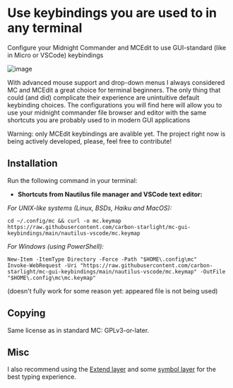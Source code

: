 # Use keybindings you are used to in any terminal
 Configure your Midnight Commander and MCEdit to use GUI-standard (like in Micro or VSCode) keybindings

![image](https://github.com/user-attachments/assets/610fa755-ee14-48cc-96c3-8590eec524ee)

With advanced mouse support and drop-down menus I always considered MC and MCEdit a great choice for terminal beginners. The only thing that could (and did) complicate their experience
 are unintuitive default keybinding choices. The configurations you will find here will allow you to use your midnight commander file browser and editor with the same shortcuts 
 you are probably used to in modern GUI applications

Warning: only MCEdit keybindings are avalible yet. The project right now is being actively developed, please, feel free to contribute!

## Installation


Run the following command in your terminal:

* **Shortcuts from Nautilus file manager and VSCode text editor:**

_For UNIX-like systems (Linux, BSDs, Haiku and MacOS):_

```
cd ~/.config/mc && curl -o mc.keymap https://raw.githubusercontent.com/carbon-starlight/mc-gui-keybindings/main/nautilus-vscode/mc.keymap
```
_For Windows (using PowerShell):_

```
New-Item -ItemType Directory -Force -Path "$HOME\.config\mc"
Invoke-WebRequest -Uri "https://raw.githubusercontent.com/carbon-starlight/mc-gui-keybindings/main/nautilus-vscode/mc.keymap" -OutFile "$HOME\.config\mc\mc.keymap"
```
(doesn't fully work for some reason yet: appeared file is not being used) 

## Copying

Same license as in standard MC: GPLv3-or-later.

## Misc

I also recommend using the [Extend layer](https://dreymar.colemak.org/layers-extend.html) and some [symbol layer](https://colemakmods.github.io/ergonomic-mods/symbols.html) for the best typing experience.
